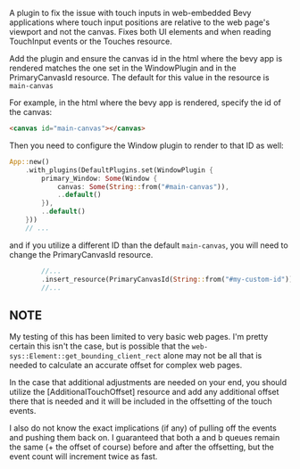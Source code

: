 A plugin to fix the issue with touch inputs in web-embedded Bevy applications where touch 
input positions are relative to the web page's viewport and not the canvas. Fixes both UI elements and when 
reading TouchInput events or the Touches resource. 

Add the plugin and ensure the canvas id in the html where the bevy app is rendered matches 
the one set in the WindowPlugin and in the PrimaryCanvasId resource. The default for this 
value in the resource is `main-canvas`

For example, in the html where the bevy app is rendered, specify the id of the canvas:
```html
<canvas id="main-canvas"></canvas>
```

Then you need to configure the Window plugin to render to that ID as well:
```rust
App::new()
    .with_plugins(DefaultPlugins.set(WindowPlugin {
        primary_Window: Some(Window {
            canvas: Some(String::from("#main-canvas")),
            ..default()
        }),
        ..default()
    }))
    // ...
```

and if you utilize a different ID than the default `main-canvas`, you will need to change the
PrimaryCanvasId resource.
```rust
        //...
        .insert_resource(PrimaryCanvasId(String::from("#my-custom-id")));
        //...
```


## NOTE
My testing of this has been limited to very basic web pages. I'm pretty certain this isn't the case, 
but is possible that the `web-sys::Element::get_bounding_client_rect` alone may not be all that is 
needed to calculate an accurate offset for complex web pages. 

In the case that additional adjustments are needed on your end, you should utilize the 
[AdditionalTouchOffset] resource and add any additional offset there that is needed and it 
will be included in the offsetting of the touch events.

I also do not know the exact implications (if any) of pulling off the events and pushing them back on. 
I guaranteed that both a and b queues remain the same (+ the offset of course) before and after the offsetting,
but the event count will increment twice as fast. 
